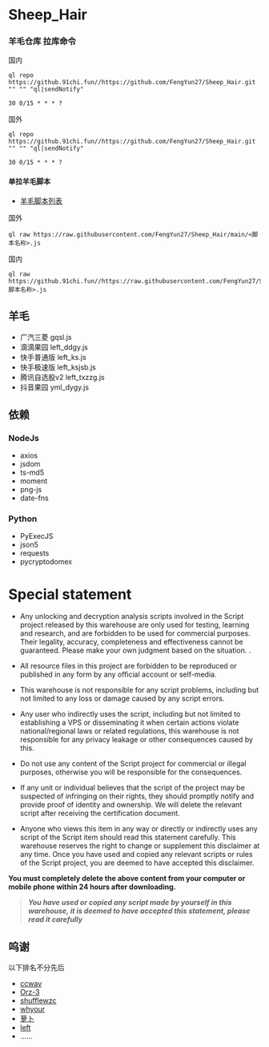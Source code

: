 # Sheep_Hair

### 羊毛仓库 拉库命令

国内
```shell
ql repo https://github.91chi.fun//https://github.com/FengYun27/Sheep_Hair.git "" "" "ql|sendNotify"

30 0/15 * * * ? 
```
国外
```shell
ql repo https://github.91chi.fun//https://github.com/FengYun27/Sheep_Hair.git "" "" "ql|sendNotify"

30 0/15 * * * ? 
```
#### 单拉羊毛脚本
- [羊毛脚本列表](#羊毛)

国外

```shell
ql raw https://raw.githubusercontent.com/FengYun27/Sheep_Hair/main/<脚本名称>.js
```

国内

```shell
ql raw https://github.91chi.fun//https://raw.githubusercontent.com/FengYun27/Sheep_Hair/main/<脚本名称>.js
```

## 羊毛
- 广汽三菱 gqsl.js
- 滴滴果园 left_ddgy.js
- 快手普通版 left_ks.js
- 快手极速版 left_ksjsb.js
- 腾讯自选股v2 left_txzzg.js
- 抖音果园 yml_dygy.js
## 依赖
### NodeJs
- axios
- jsdom
- ts-md5
- moment
- png-js
- date-fns
### Python
- PyExecJS
- json5
- requests
- pycryptodomex

# Special statement

* Any unlocking and decryption analysis scripts involved in the Script project released by this warehouse are only used for testing, learning and research, and are forbidden to be used for commercial purposes. Their legality, accuracy, completeness and effectiveness cannot be guaranteed. Please make your own judgment based on the situation. .

* All resource files in this project are forbidden to be reproduced or published in any form by any official account or self-media.

* This warehouse is not responsible for any script problems, including but not limited to any loss or damage caused by any script errors.

* Any user who indirectly uses the script, including but not limited to establishing a VPS or disseminating it when certain actions violate national/regional laws or related regulations, this warehouse is not responsible for any privacy leakage or other consequences caused by this.

* Do not use any content of the Script project for commercial or illegal purposes, otherwise you will be responsible for the consequences.

* If any unit or individual believes that the script of the project may be suspected of infringing on their rights, they should promptly notify and provide proof of identity and ownership. We will delete the relevant script after receiving the certification document.

* Anyone who views this item in any way or directly or indirectly uses any script of the Script item should read this statement carefully. This warehouse reserves the right to change or supplement this disclaimer at any time. Once you have used and copied any relevant scripts or rules of the Script project, you are deemed to have accepted this disclaimer.

 **You must completely delete the above content from your computer or mobile phone within 24 hours after downloading.**  </br>
> ***You have used or copied any script made by yourself in this warehouse, it is deemed to have accepted this statement, please read it carefully*** 

## 呜谢

以下排名不分先后
- [ccwav](https://github.com/ccwav)
- [Orz-3](https://github.com/Orz-3)
- [shufflewzc](https://github.com/shufflewzc)
- [whyour](https://github.com/whyour)
- [萝卜](https://t.me/Luobook666)
- [left](https://github.com/leafxcy)
- ......
